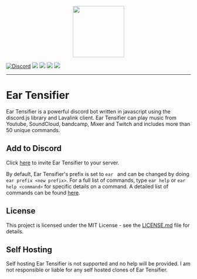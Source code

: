 <div align="center">
    <img src="https://eartensifier.net/images/eartensifier.png" width="140px" height="140px" /><br>
</div>

[![Discord](https://discordapp.com/api/guilds/473426453204172811/embed.png?style=shield)](https://discord.gg/xKgKMAP)
![](https://botlist.space/bot/472714545723342848/badge?property=servers&style=flat-square&color=7089da)
![](https://botlist.space/bot/472714545723342848/badge?property=shards&style=flat-square&color=7089da)
![](https://botlist.space/bot/472714545723342848/badge?property=status&style=flat-square&color=7089da)
![](https://botlist.space/bot/472714545723342848/badge?property=uptime&style=flat-square&color=7089da)

<hr>

# Ear Tensifier
Ear Tensifier is a powerful discord bot written in javascript using the discord.js library and Lavalink client. Ear Tensifier can play music from Youtube, SoundCloud, bandcamp, Mixer and Twitch and includes more than 50 unique commands.

## Add to Discord
Click [here](https://eartensifier.net/invite) to invite Ear Tensifier to your server. 

By default, Ear Tensifier's prefix is set to `ear `  and can be changed by doing `ear prefix <new prefix>`. For a full list of commands, type `ear help` or `ear help <command>` for specific details on a command. A detailed list of commands can be found [here](https://eartensifier.net/commands).

## License
This project is licensed under the MIT License - see the [LICENSE.md](LICENSE.md) file for details.

## Self Hosting
Self hosting Ear Tensifier is not supported and no help will be provided. I am not responsible or liable for any self hosted clones of Ear Tensifier.
